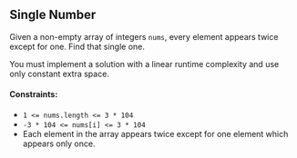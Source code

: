 ## Single Number

Given a non-empty array of integers `nums`, every element appears twice except for one. Find that single one.

You must implement a solution with a linear runtime complexity and use only constant extra space.

#### Constraints:

- `1 <= nums.length <= 3 * 104`
- `-3 * 104 <= nums[i] <= 3 * 104`
- Each element in the array appears twice except for one element which appears only once.
